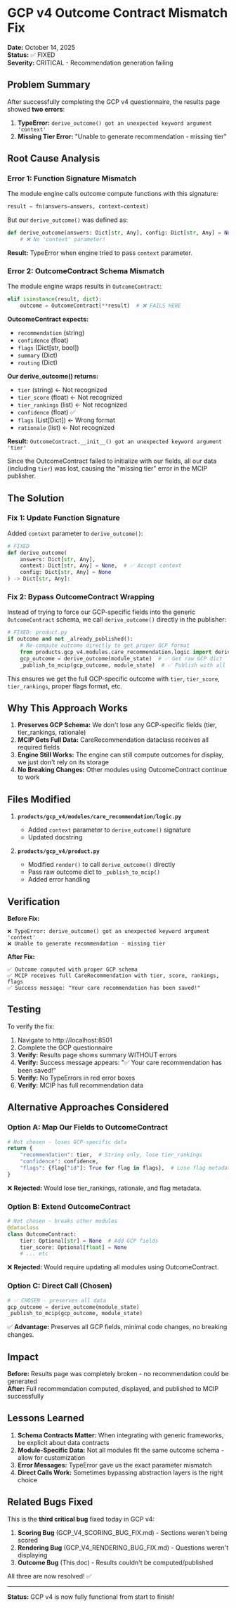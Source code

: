 # GCP v4 Outcome Contract Mismatch Fix

**Date:** October 14, 2025  
**Status:** ✅ FIXED  
**Severity:** CRITICAL - Recommendation generation failing

## Problem Summary

After successfully completing the GCP v4 questionnaire, the results page showed **two errors**:

1. **TypeError:** `derive_outcome() got an unexpected keyword argument 'context'`
2. **Missing Tier Error:** "Unable to generate recommendation - missing tier"

## Root Cause Analysis

### Error 1: Function Signature Mismatch

The module engine calls outcome compute functions with this signature:
```python
result = fn(answers=answers, context=context)
```

But our `derive_outcome()` was defined as:
```python
def derive_outcome(answers: Dict[str, Any], config: Dict[str, Any] = None):
    # ❌ No 'context' parameter!
```

**Result:** TypeError when engine tried to pass `context` parameter.

### Error 2: OutcomeContract Schema Mismatch

The module engine wraps results in `OutcomeContract`:

```python
elif isinstance(result, dict):
    outcome = OutcomeContract(**result)  # ❌ FAILS HERE
```

**OutcomeContract expects:**
- `recommendation` (string)
- `confidence` (float)
- `flags` (Dict[str, bool])
- `summary` (Dict)
- `routing` (Dict)

**Our derive_outcome() returns:**
- `tier` (string) ← Not recognized
- `tier_score` (float) ← Not recognized
- `tier_rankings` (list) ← Not recognized
- `confidence` (float) ✅
- `flags` (List[Dict]) ← Wrong format
- `rationale` (list) ← Not recognized

**Result:** `OutcomeContract.__init__() got an unexpected keyword argument 'tier'`

Since the OutcomeContract failed to initialize with our fields, all our data (including `tier`) was lost, causing the "missing tier" error in the MCIP publisher.

## The Solution

### Fix 1: Update Function Signature

Added `context` parameter to `derive_outcome()`:

```python
# FIXED
def derive_outcome(
    answers: Dict[str, Any], 
    context: Dict[str, Any] = None,  # ✅ Accept context
    config: Dict[str, Any] = None
) -> Dict[str, Any]:
```

### Fix 2: Bypass OutcomeContract Wrapping

Instead of trying to force our GCP-specific fields into the generic `OutcomeContract` schema, we call `derive_outcome()` directly in the publisher:

```python
# FIXED: product.py
if outcome and not _already_published():
    # Re-compute outcome directly to get proper GCP format
    from products.gcp_v4.modules.care_recommendation.logic import derive_outcome
    gcp_outcome = derive_outcome(module_state)  # ✅ Get raw GCP dict
    _publish_to_mcip(gcp_outcome, module_state)  # ✅ Publish with all fields intact
```

This ensures we get the full GCP-specific outcome with `tier`, `tier_score`, `tier_rankings`, proper flags format, etc.

## Why This Approach Works

1. **Preserves GCP Schema:** We don't lose any GCP-specific fields (tier, tier_rankings, rationale)
2. **MCIP Gets Full Data:** CareRecommendation dataclass receives all required fields
3. **Engine Still Works:** The engine can still compute outcomes for display, we just don't rely on its storage
4. **No Breaking Changes:** Other modules using OutcomeContract continue to work

## Files Modified

1. **`products/gcp_v4/modules/care_recommendation/logic.py`**
   - Added `context` parameter to `derive_outcome()` signature
   - Updated docstring

2. **`products/gcp_v4/product.py`**
   - Modified `render()` to call `derive_outcome()` directly
   - Pass raw outcome dict to `_publish_to_mcip()`
   - Added error handling

## Verification

**Before Fix:**
```
❌ TypeError: derive_outcome() got an unexpected keyword argument 'context'
❌ Unable to generate recommendation - missing tier
```

**After Fix:**
```
✅ Outcome computed with proper GCP schema
✅ MCIP receives full CareRecommendation with tier, score, rankings, flags
✅ Success message: "Your care recommendation has been saved!"
```

## Testing

To verify the fix:

1. Navigate to http://localhost:8501
2. Complete the GCP questionnaire
3. **Verify:** Results page shows summary WITHOUT errors
4. **Verify:** Success message appears: "✅ Your care recommendation has been saved!"
5. **Verify:** No TypeErrors in red error boxes
6. **Verify:** MCIP has full recommendation data

## Alternative Approaches Considered

### Option A: Map Our Fields to OutcomeContract
```python
# Not chosen - loses GCP-specific data
return {
    "recommendation": tier,  # String only, lose tier_rankings
    "confidence": confidence,
    "flags": {flag["id"]: True for flag in flags},  # Lose flag metadata
}
```
❌ **Rejected:** Would lose tier_rankings, rationale, and flag metadata.

### Option B: Extend OutcomeContract
```python
# Not chosen - breaks other modules
@dataclass
class OutcomeContract:
    tier: Optional[str] = None  # Add GCP fields
    tier_score: Optional[float] = None
    # ... etc
```
❌ **Rejected:** Would require updating all modules using OutcomeContract.

### Option C: Direct Call (Chosen)
```python
# ✅ CHOSEN - preserves all data
gcp_outcome = derive_outcome(module_state)
_publish_to_mcip(gcp_outcome, module_state)
```
✅ **Advantage:** Preserves all GCP fields, minimal code changes, no breaking changes.

## Impact

**Before:** Results page was completely broken - no recommendation could be generated  
**After:** Full recommendation computed, displayed, and published to MCIP successfully

## Lessons Learned

1. **Schema Contracts Matter:** When integrating with generic frameworks, be explicit about data contracts
2. **Module-Specific Data:** Not all modules fit the same outcome schema - allow for customization
3. **Error Messages:** TypeError gave us the exact parameter mismatch
4. **Direct Calls Work:** Sometimes bypassing abstraction layers is the right choice

## Related Bugs Fixed

This is the **third critical bug** fixed today in GCP v4:

1. **Scoring Bug** (GCP_V4_SCORING_BUG_FIX.md) - Sections weren't being scored
2. **Rendering Bug** (GCP_V4_RENDERING_BUG_FIX.md) - Questions weren't displaying  
3. **Outcome Bug** (This doc) - Results couldn't be computed/published

All three are now resolved! ✅

---

**Status:** GCP v4 is now fully functional from start to finish!
